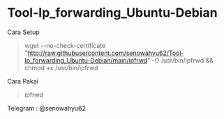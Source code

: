 # Tool-Ip_forwarding_Ubuntu-Debian
Cara Setup
>wget --no-check-certificate "http://raw.githubusercontent.com/senowahyu62/Tool-Ip_forwarding_Ubuntu-Debian/main/ipfrwd" -O /usr/bin/ipfrwd && chmod +x /usr/bin/ipfrwd



Cara Pakai
>ipfrwd



Telegram : @senowahyu62


